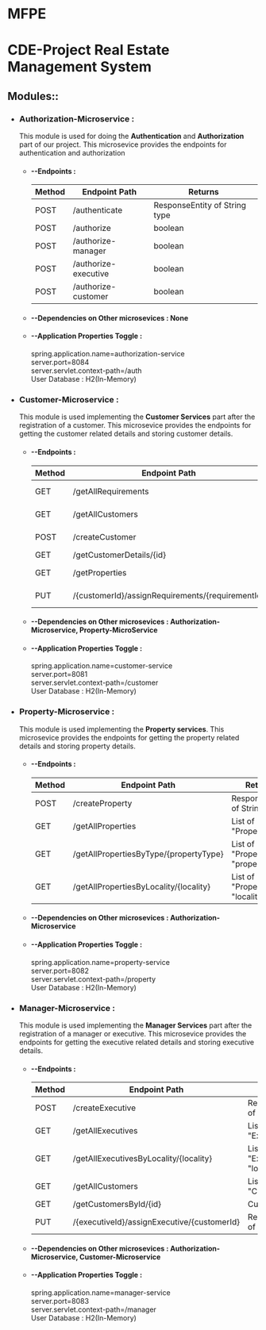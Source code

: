 # MFPE
# CDE-Project Real Estate Management System

## Modules::

* ### Authorization-Microservice :
  This module is used for doing the **Authentication** and **Authorization** part of our project. 
  This microsevice provides the endpoints for authentication and authorization

  * #### --Endpoints : 
    <table>
        <thead>
            <th>Method</th>
            <th>Endpoint Path</th>
            <th>Returns</th>
        </thead>
        <tbody>
            <tr>
                <td>POST</td>
                <td>/authenticate</td>
                <td>ResponseEntity of String type</td>
            </tr>
            <tr>
                <td>POST</td>
                <td>/authorize</td>
                <td>boolean</td>
            </tr>
            <tr>
                <td>POST</td>
                <td>/authorize-manager</td>
                <td>boolean</td>
            </tr>
          <tr>
              <td>POST</td>
              <td>/authorize-executive</td>
              <td>boolean</td>
            </tr>
          <tr>
              <td>POST</td>
              <td>/authorize-customer</td>
              <td>boolean</td>
            </tr>
        </tbody>
    </table>

  * #### --Dependencies on Other microsevices : **None**

  * #### --Application Properties Toggle :<br/>
      spring.application.name=authorization-service<br/>
      server.port=8084<br/>
      server.servlet.context-path=/auth<br/>
      User Database : H2(In-Memory)<br/>

* ### Customer-Microservice :
  This module is used implementing the **Customer Services** part after the registration of a customer. 
  This microsevice provides the endpoints for getting the customer related details and storing customer details.

  * #### --Endpoints : 
    <table>
        <thead>
            <th>Method</th>
            <th>Endpoint Path</th>
            <th>Returns</th>
        </thead>
        <tbody>
            <tr>
                <td>GET</td>
                <td>/getAllRequirements</td>
                <td>List of "Requirement"</td>
            </tr>
            <tr>
                <td>GET</td>
                <td>/getAllCustomers</td>
                <td>List of "Customer"</td>
            </tr>
            <tr>
                <td>POST</td>
                <td>/createCustomer</td>
                <td>ResponseEntity of String type</td>
            </tr>
          <tr>
              <td>GET</td>
              <td>/getCustomerDetails/{id}</td>
              <td>Customer</td>
            </tr>
          <tr>
              <td>GET</td>
              <td>/getProperties</td>
              <td>List of "Property"</td>
            </tr>
          <tr>
              <td>PUT</td>
              <td>/{customerId}/assignRequirements/{requirementId}</td>
              <td>ResponseEntity of String type</td>
            </tr>
        </tbody>
    </table>

  * #### --Dependencies on Other microsevices : **Authorization-Microservice**, **Property-MicroService**

  * #### --Application Properties Toggle :<br/>
      spring.application.name=customer-service<br/>
      server.port=8081<br/>
      server.servlet.context-path=/customer<br/>
      User Database : H2(In-Memory)<br/>


* ### Property-Microservice :
  This module is used implementing the **Property services**. 
  This microsevice provides the endpoints for getting the property related details and storing property details.

  * #### --Endpoints : 
    <table>
        <thead>
            <th>Method</th>
            <th>Endpoint Path</th>
            <th>Returns</th>
        </thead>
        <tbody>
            <tr>
                <td>POST</td>
                <td>/createProperty</td>
                <td>ResponseEntity of String type</td>
            </tr>
            <tr>
                <td>GET</td>
                <td>/getAllProperties</td>
                <td>List of "Property"</td>
            </tr>
            <tr>
                <td>GET</td>
                <td>/getAllPropertiesByType/{propertyType}</td>
                <td>List of "Property" of "propertyType"</td>
            </tr>
            <tr>
                <td>GET</td>
                <td>/getAllPropertiesByLocality/{locality}</td>
                <td>List of "Property" in "locality"</td>
            </tr>
        </tbody>
    </table>

  * #### --Dependencies on Other microsevices : **Authorization-Microservice**

  * #### --Application Properties Toggle : <br/>
      spring.application.name=property-service<br/>
      server.port=8082<br/>
      server.servlet.context-path=/property<br/>
      User Database : H2(In-Memory)<br/>

* ### Manager-Microservice :
  This module is used implementing the **Manager Services** part after the registration of a manager or executive. 
  This microsevice provides the endpoints for getting the executive related details and storing executive details.

  * #### --Endpoints : 
    <table>
        <thead>
            <th>Method</th>
            <th>Endpoint Path</th>
            <th>Returns</th>
        </thead>
        <tbody>
            <tr>
                <td>POST</td>
                <td>/createExecutive</td>
                <td>ResponseEntity of String type</td>
            </tr>
            <tr>
                <td>GET</td>
                <td>/getAllExecutives</td>
                <td>List of "Executive"</td>
            </tr>
            <tr>
                <td>GET</td>
                <td>/getAllExecutivesByLocality/{locality}</td>
                <td>List of "Executive" in "locality"</td>
            </tr>
            <tr>
                <td>GET</td>
                <td>/getAllCustomers</td>
                <td>List of "Customer"</td>
            </tr>
          <tr>
              <td>GET</td>
              <td>/getCustomersById/{id}</td>
              <td>Customer</td>
            </tr>
          <tr>
              <td>PUT</td>
              <td>/{executiveId}/assignExecutive/{customerId}</td>
              <td>ResponseEntity of String type</td>
            </tr>
        </tbody>
    </table>
    
  * #### --Dependencies on Other microsevices : **Authorization-Microservice**, **Customer-Microservice**

  * #### --Application Properties Toggle : <br/>
      spring.application.name=manager-service<br/>
      server.port=8083<br/>
      server.servlet.context-path=/manager<br/>
      User Database : H2(In-Memory)<br/>


